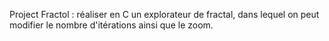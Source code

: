 Project Fractol : réaliser en C un explorateur de fractal, dans lequel on peut modifier le nombre d'itérations ainsi que le zoom.
